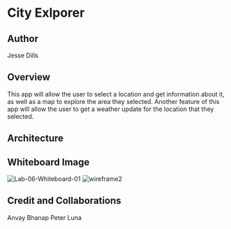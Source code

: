# City Exlporer

## Author

Jesse Dills

## Overview

This app will allow the user to select a location and get information about it, as well as a map to explore the area they selected. Another feature of this app will allow the user to get a weather update for the location that they selected.

## Architecture

## Whiteboard Image
![Lab-06-Whiteboard-01](https://user-images.githubusercontent.com/83074494/126251249-48366eaf-d86a-4de3-a43c-8a4de83c8457.jpg)
![wireframe2](https://user-images.githubusercontent.com/83074494/126393583-ef41fabc-65b7-4e70-94b2-a6791d1f353c.PNG)

## Credit and Collaborations

Anvay Bhanap
Peter Luna

